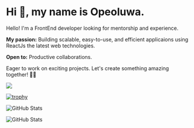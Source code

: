 # Hi 👋, my name is Opeoluwa.

Hello! I'm a FrontEnd developer looking for mentorship and experience.

**My passion:** Building scalable, easy-to-use, and efficient applicaions using ReactJs the latest web technologies.

**Open to:** Productive collaborations.

Eager to work on exciting projects. Let's create something amazing together! 🤸‍♂️

![](https://komarev.com/ghpvc/?username=Opeoluwa-Codes&abbreviated=true&label=PROFILE+VIEWS&style=plastic&color=yellowgreen)




[![trophy](https://github-profile-trophy.vercel.app/?username=Opeoluwa-Codes)](https://github.com/ryo-ma/github-profile-trophy)

![GitHub Stats](https://github-readme-stats.vercel.app/api?username=Opeoluwa-Codes&theme=gruvbox&show_icons=true&hide_border=true&count_private=true)

![GitHub Stats](https://github-readme-stats.vercel.app/api/top-langs/?username=Opeoluwa-Codes&theme=gruvbox&show_icons=true&hide_border=true&layout=compact)
